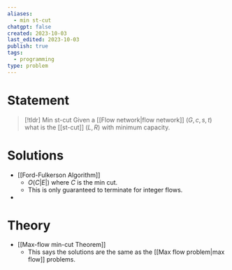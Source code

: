 ```yaml
---
aliases:
  - min st-cut
chatgpt: false
created: 2023-10-03
last_edited: 2023-10-03
publish: true
tags:
  - programming
type: problem
---
```

# Statement

>[!tldr] Min st-cut
>Given a [[Flow network|flow network]] $(G, c, s, t)$ what is the [[st-cut]] $(L, R)$ with minimum capacity.

# Solutions

- [[Ford-Fulkerson Algorithm]]
	- $O(C \vert E \vert)$ where $C$ is the min cut.
	- This is only guaranteed to terminate for integer flows.
-

# Theory

- [[Max-flow min-cut Theorem]]
	- This says the solutions are the same as the [[Max flow problem|max flow]] problems.
